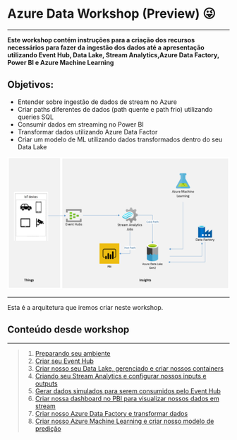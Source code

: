 # Azure Data Workshop (Preview) :stuck_out_tongue_winking_eye:
___

**Este workshop contém instruções para a criação dos recursos necessários para fazer da ingestão dos dados até a apresentação utilizando Event Hub, Data Lake, Stream Analytics,Azure Data Factory, Power BI e Azure Machine Learning**

## Objetivos: ##

- Entender sobre ingestão de dados de stream no Azure
- Criar paths diferentes de dados (path quente e path frio) utilizando queries SQL
- Consumir dados em streaming no Power BI
- Transformar dados utilizando Azure Data Factor
- Criar um modelo de ML utilizando dados transformados dentro do seu Data Lake

![img1](/img/arquitetura.png)
___

Esta é a arquitetura que iremos criar neste workshop.

## Conteúdo desde workshop 
___

> 1. [Preparando seu ambiente](./readme/resourcegroup.md)
> 2. [Criar seu Event Hub](./readme/event_hub.md)
> 3. [Criar nosso seu Data Lake, gerenciado e criar nossos containers](./readme/data_lake.md)
> 4. [Criando seu Stream Analytics e configurar nossos inputs e outputs](./readme/resourcegroup.md)
> 5. [Gerar dados simulados para serem consumidos pelo Event Hub](./readme/event_generator.md)
> 6. [Criar nossa dashboard no PBI para visualizar nossos dados em stream](./readme/dashboard_pbi.md)
> 7. [Criar nosso Azure Data Factory e transformar dados](./readme/data_factory.md)
> 8. [Criar nosso Azure Machine Learning e criar nosso modelo de predição](./readme/ml.md)
